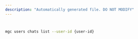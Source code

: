 ```yaml
---
description: "Automatically generated file. DO NOT MODIFY"
---
```


```bash


mgc users chats list --user-id {user-id}

```